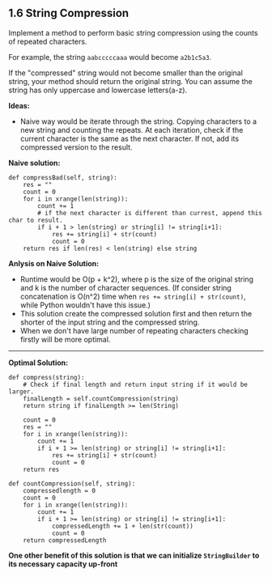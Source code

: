 ## 1.6 String Compression

Implement a method to perform basic string compression using the counts of repeated characters. 

For example, the string `aabcccccaaa` would become `a2b1c5a3`. 

If the "compressed" string would not become smaller than the original string, your method should return the original string. You can assume the string has only uppercase and lowercase letters(a-z).

**Ideas:**

* Naive way would be iterate through the string. Copying characters to a new string and counting the repeats. At each iteration, check if the current character is the same as the next character. If not, add its compressed version to the result.

**Naive solution:**

    def compressBad(self, string):
        res = ""
        count = 0
        for i in xrange(len(string)):
            count += 1
            # if the next character is different than currest, append this char to result.
            if i + 1 > len(string) or string[i] != string[i+1]:
                res += string[i] + str(count)
                count = 0
        return res if len(res) < len(string) else string
        
**Anlysis on Naive Solution:**

* Runtime would be O(p + k^2), where p is the size of the original string and k is the number of character sequences. (If consider string concatenation is O(n^2) time when `res += string[i] + str(count)`, while Python wouldn't have this issue.)
* This solution create the compressed solution first and then return the shorter of the input string and the compressed string.
* When we don't have large number of repeating characters checking firstly will be more optimal.

---

**Optimal Solution:**

    def compress(string):
        # Check if final length and return input string if it would be larger.
        finalLength = self.countCompression(string)
        return string if finalLength >= len(String)
        
        count = 0
        res = ""
        for i in xrange(len(string)):
            count += 1
            if i + 1 >= len(string) or string[i] != string[i+1]:
                res += string[i] + str(count)
                count = 0
        return res
        
    def countCompression(self, string):
        compressedlength = 0
        count = 0
        for i in xrange(len(string)):
            count += 1
            if i + 1 >= len(string) or string[i] != string[i+1]:
                compressedLength += 1 + len(str(count))
                count = 0
        return compressedLength
        
**One other benefit of this solution is that we can initialize `StringBuilder` to its necessary capacity up-front**
